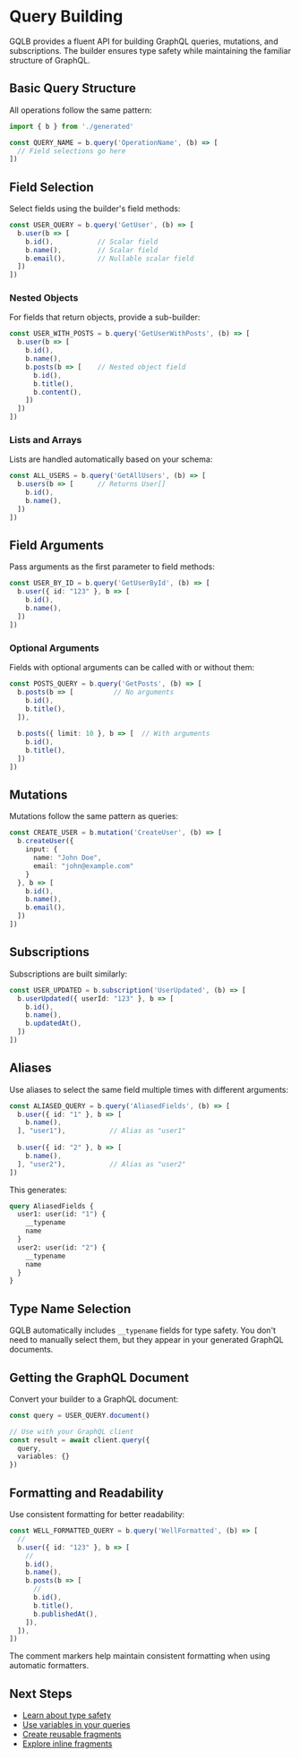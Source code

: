 # Query Building

GQLB provides a fluent API for building GraphQL queries, mutations, and subscriptions. The builder ensures type safety while maintaining the familiar structure of GraphQL.

## Basic Query Structure

All operations follow the same pattern:

```typescript
import { b } from './generated'

const QUERY_NAME = b.query('OperationName', (b) => [
  // Field selections go here
])
```

## Field Selection

Select fields using the builder's field methods:

```typescript
const USER_QUERY = b.query('GetUser', (b) => [
  b.user(b => [
    b.id(),           // Scalar field
    b.name(),         // Scalar field  
    b.email(),        // Nullable scalar field
  ])
])
```

### Nested Objects

For fields that return objects, provide a sub-builder:

```typescript
const USER_WITH_POSTS = b.query('GetUserWithPosts', (b) => [
  b.user(b => [
    b.id(),
    b.name(),
    b.posts(b => [    // Nested object field
      b.id(),
      b.title(),
      b.content(),
    ])
  ])
])
```

### Lists and Arrays

Lists are handled automatically based on your schema:

```typescript
const ALL_USERS = b.query('GetAllUsers', (b) => [
  b.users(b => [      // Returns User[]
    b.id(),
    b.name(),
  ])
])
```

## Field Arguments

Pass arguments as the first parameter to field methods:

```typescript
const USER_BY_ID = b.query('GetUserById', (b) => [
  b.user({ id: "123" }, b => [
    b.id(),
    b.name(),
  ])
])
```

### Optional Arguments

Fields with optional arguments can be called with or without them:

```typescript
const POSTS_QUERY = b.query('GetPosts', (b) => [
  b.posts(b => [          // No arguments
    b.id(),
    b.title(),
  ]),
  
  b.posts({ limit: 10 }, b => [  // With arguments
    b.id(),
    b.title(),
  ])
])
```

## Mutations

Mutations follow the same pattern as queries:

```typescript
const CREATE_USER = b.mutation('CreateUser', (b) => [
  b.createUser({ 
    input: {
      name: "John Doe",
      email: "john@example.com"
    }
  }, b => [
    b.id(),
    b.name(),
    b.email(),
  ])
])
```

## Subscriptions

Subscriptions are built similarly:

```typescript
const USER_UPDATED = b.subscription('UserUpdated', (b) => [
  b.userUpdated({ userId: "123" }, b => [
    b.id(),
    b.name(),
    b.updatedAt(),
  ])
])
```

## Aliases

Use aliases to select the same field multiple times with different arguments:

```typescript
const ALIASED_QUERY = b.query('AliasedFields', (b) => [
  b.user({ id: "1" }, b => [
    b.name(),
  ], "user1"),           // Alias as "user1"
  
  b.user({ id: "2" }, b => [
    b.name(),
  ], "user2"),           // Alias as "user2"
])
```

This generates:

```graphql
query AliasedFields {
  user1: user(id: "1") {
    __typename
    name
  }
  user2: user(id: "2") {
    __typename
    name
  }
}
```

## Type Name Selection

GQLB automatically includes `__typename` fields for type safety. You don't need to manually select them, but they appear in your generated GraphQL documents.

## Getting the GraphQL Document

Convert your builder to a GraphQL document:

```typescript
const query = USER_QUERY.document()

// Use with your GraphQL client
const result = await client.query({
  query,
  variables: {}
})
```

## Formatting and Readability

Use consistent formatting for better readability:

```typescript
const WELL_FORMATTED_QUERY = b.query('WellFormatted', (b) => [
  //
  b.user({ id: "123" }, b => [
    //
    b.id(),
    b.name(),
    b.posts(b => [
      //
      b.id(),
      b.title(),
      b.publishedAt(),
    ]),
  ]),
])
```

The comment markers help maintain consistent formatting when using automatic formatters.

## Next Steps

- [Learn about type safety](/guide/type-safety)
- [Use variables in your queries](/guide/variables)
- [Create reusable fragments](/guide/fragments)
- [Explore inline fragments](/guide/inline-fragments)
